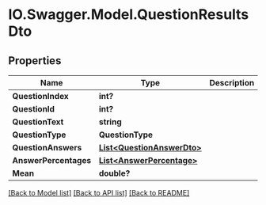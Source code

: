 # IO.Swagger.Model.QuestionResultsDto
## Properties

Name | Type | Description | Notes
------------ | ------------- | ------------- | -------------
**QuestionIndex** | **int?** |  | [optional] 
**QuestionId** | **int?** |  | [optional] 
**QuestionText** | **string** |  | [optional] 
**QuestionType** | **QuestionType** |  | [optional] 
**QuestionAnswers** | [**List&lt;QuestionAnswerDto&gt;**](QuestionAnswerDto.md) |  | [optional] 
**AnswerPercentages** | [**List&lt;AnswerPercentage&gt;**](AnswerPercentage.md) |  | [optional] 
**Mean** | **double?** |  | [optional] 

[[Back to Model list]](../README.md#documentation-for-models) [[Back to API list]](../README.md#documentation-for-api-endpoints) [[Back to README]](../README.md)

